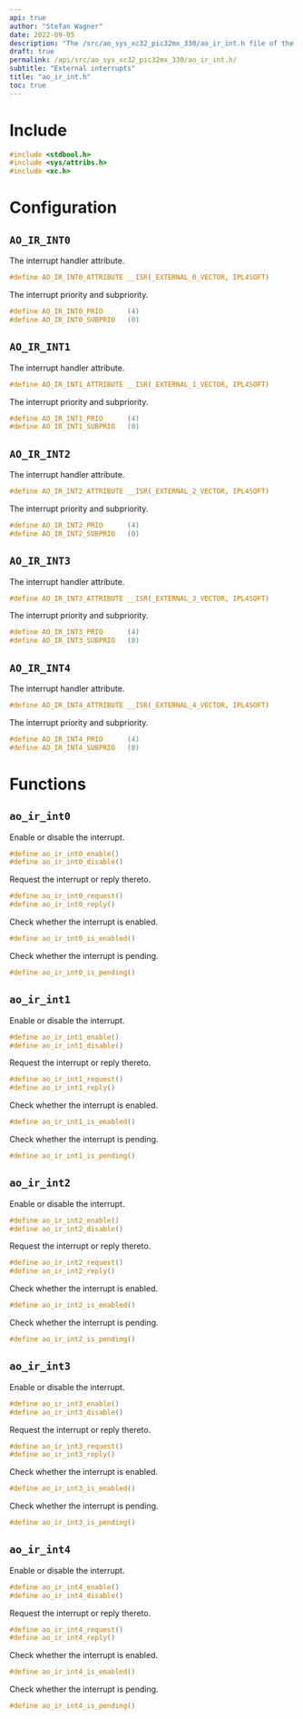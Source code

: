 ```yaml
---
api: true
author: "Stefan Wagner"
date: 2022-09-05
description: "The /src/ao_sys_xc32_pic32mx_330/ao_ir_int.h file of the ao real-time operating system."
draft: true
permalink: /api/src/ao_sys_xc32_pic32mx_330/ao_ir_int.h/
subtitle: "External interrupts"
title: "ao_ir_int.h"
toc: true
---
```


# Include

```c
#include <stdbool.h>
#include <sys/attribs.h>
#include <xc.h>
```

# Configuration

## `AO_IR_INT0`

The interrupt handler attribute.

```c
#define AO_IR_INT0_ATTRIBUTE __ISR(_EXTERNAL_0_VECTOR, IPL4SOFT)
```

The interrupt priority and subpriority.

```c
#define AO_IR_INT0_PRIO      (4)
#define AO_IR_INT0_SUBPRIO   (0)
```

## `AO_IR_INT1`

The interrupt handler attribute.

```c
#define AO_IR_INT1_ATTRIBUTE __ISR(_EXTERNAL_1_VECTOR, IPL4SOFT)
```

The interrupt priority and subpriority.

```c
#define AO_IR_INT1_PRIO      (4)
#define AO_IR_INT1_SUBPRIO   (0)
```

## `AO_IR_INT2`

The interrupt handler attribute.

```c
#define AO_IR_INT2_ATTRIBUTE __ISR(_EXTERNAL_2_VECTOR, IPL4SOFT)
```

The interrupt priority and subpriority.

```c
#define AO_IR_INT2_PRIO      (4)
#define AO_IR_INT2_SUBPRIO   (0)
```

## `AO_IR_INT3`

The interrupt handler attribute.

```c
#define AO_IR_INT3_ATTRIBUTE __ISR(_EXTERNAL_3_VECTOR, IPL4SOFT)
```

The interrupt priority and subpriority.

```c
#define AO_IR_INT3_PRIO      (4)
#define AO_IR_INT3_SUBPRIO   (0)
```

## `AO_IR_INT4`

The interrupt handler attribute.

```c
#define AO_IR_INT4_ATTRIBUTE __ISR(_EXTERNAL_4_VECTOR, IPL4SOFT)
```

The interrupt priority and subpriority.

```c
#define AO_IR_INT4_PRIO      (4)
#define AO_IR_INT4_SUBPRIO   (0)
```

# Functions

## `ao_ir_int0`

Enable or disable the interrupt.

```c
#define ao_ir_int0_enable()
#define ao_ir_int0_disable()
```

Request the interrupt or reply thereto.

```c
#define ao_ir_int0_request()
#define ao_ir_int0_reply()
```

Check whether the interrupt is enabled.

```c
#define ao_ir_int0_is_enabled()
```

Check whether the interrupt is pending.

```c
#define ao_ir_int0_is_pending()
```

## `ao_ir_int1`

Enable or disable the interrupt.

```c
#define ao_ir_int1_enable()
#define ao_ir_int1_disable()
```

Request the interrupt or reply thereto.

```c
#define ao_ir_int1_request()
#define ao_ir_int1_reply()
```

Check whether the interrupt is enabled.

```c
#define ao_ir_int1_is_enabled()
```

Check whether the interrupt is pending.

```c
#define ao_ir_int1_is_pending()
```

## `ao_ir_int2`

Enable or disable the interrupt.

```c
#define ao_ir_int2_enable()
#define ao_ir_int2_disable()
```

Request the interrupt or reply thereto.

```c
#define ao_ir_int2_request()
#define ao_ir_int2_reply()
```

Check whether the interrupt is enabled.

```c
#define ao_ir_int2_is_enabled()
```

Check whether the interrupt is pending.

```c
#define ao_ir_int2_is_pending()
```

## `ao_ir_int3`

Enable or disable the interrupt.

```c
#define ao_ir_int3_enable()
#define ao_ir_int3_disable()
```

Request the interrupt or reply thereto.

```c
#define ao_ir_int3_request()
#define ao_ir_int3_reply()
```

Check whether the interrupt is enabled.

```c
#define ao_ir_int3_is_enabled()
```

Check whether the interrupt is pending.

```c
#define ao_ir_int3_is_pending()
```

## `ao_ir_int4`

Enable or disable the interrupt.

```c
#define ao_ir_int4_enable()
#define ao_ir_int4_disable()
```

Request the interrupt or reply thereto.

```c
#define ao_ir_int4_request()
#define ao_ir_int4_reply()
```

Check whether the interrupt is enabled.

```c
#define ao_ir_int4_is_enabled()
```

Check whether the interrupt is pending.

```c
#define ao_ir_int4_is_pending()
```
